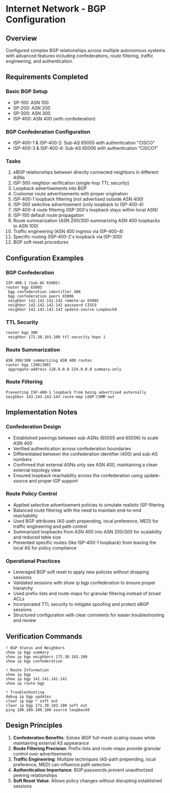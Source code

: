 # Internet Network - BGP Configuration

## Overview
Configured complex BGP relationships across multiple autonomous systems with advanced features including confederations, route filtering, traffic engineering, and authentication.

## Requirements Completed

### Basic BGP Setup
- SP-100: ASN 100
- SP-200: ASN 200  
- SP-300: ASN 300
- ISP-400: ASN 400 (with confederation)

### BGP Confederation Configuration
- ISP-400-1 & ISP-400-2: Sub-AS 65005 with authentication "CISCO"
- ISP-400-3 & ISP-400-4: Sub-AS 65006 with authentication "CISCO1"

### Tasks
1. eBGP relationships between directly connected neighbors in different ASNs
2. ISP-300 neighbor verification (single-hop TTL security)
3. Loopback advertisements into BGP
4. Customer route advertisements with proper origination
5. ISP-400-1 loopback filtering (not advertised outside ASN 400)
6. ISP-300 selective advertisement (only loopback to ISP-400-4)
7. ISP-400-4 route filtering (ISP-300's loopback stays within local ASN)
8. ISP-100 default route propagation
9. Route summarization (ASN 200/300 summarizing ASN 400 loopbacks to ASN 100)
10. Traffic engineering (ASN 400 ingress via ISP-400-4)
11. Specific routing (ISP-400-2's loopback via ISP-300)
12. BGP soft reset procedures

## Configuration Examples

### BGP Confederation
```cisco
ISP-400-1 (Sub-AS 65005)
router bgp 65005
 bgp confederation identifier 400
 bgp confederation peers 65006 
 neighbor 142.142.142.142 remote-as 65005
 neighbor 142.142.142.142 password CISCO
 neighbor 142.142.142.142 update-source Loopback0
```

### TTL Security
```cisco
router bgp 300
 neighbor 172.30.103.100 ttl-security hops 1
```

### Route Summarization
```cisco
ASN 200/300 summarizing ASN 400 routes
router bgp [200|300]
 aggregate-address 128.0.0.0 224.0.0.0 summary-only
```

### Route Filtering
```cisco
Preventing ISP-400-1 loopback from being advertised externally
neighbor 143.143.143.143 route-map LOOP-COMM out
```

## Implementation Notes

### Confederation Design
- Established peerings between sub-ASNs (65005 and 65006) to scale ASN 400  
- Verified authentication across confederation boundaries 
- Differentiated between the confederation identifier (400) and sub-AS numbers  
- Confirmed that external ASNs only see ASN 400, maintaining a clean external topology view  
- Ensured loopback reachability across the confederation using update-source and proper IGP support  

### Route Policy Control
- Applied selective advertisement policies to simulate realistic ISP filtering  
- Balanced route filtering with the need to maintain end-to-end reachability  
- Used BGP attributes (AS-path prepending, local preference, MED) for traffic engineering and path control  
- Summarized loopbacks from ASN 400 into ASN 200/300 for scalability and reduced table size  
- Prevented specific routes (like ISP-400-1 loopback) from leaving the local AS for policy compliance  

### Operational Practices
- Leveraged BGP soft reset to apply new policies without dropping sessions  
- Validated sessions with show ip bgp confederation to ensure proper hierarchy  
- Used prefix-lists and route-maps for granular filtering instead of broad ACLs  
- Incorporated TTL security to mitigate spoofing and protect eBGP sessions  
- Structured configuration with clear comments for easier troubleshooting and review  

## Verification Commands

```cisco
! BGP Status and Neighbors
show ip bgp summary
show ip bgp neighbors 172.30.103.100
show ip bgp confederation

! Route Information  
show ip bgp
show ip bgp 141.141.141.141
show ip route bgp

! Troubleshooting
debug ip bgp updates
clear ip bgp * soft out
clear ip bgp 172.30.103.100 soft out
ping 100.100.100.100 source loopback0
```

## Design Principles

1. **Confederation Benefits**: Solves iBGP full-mesh scaling issues while maintaining external AS appearance
2. **Route Filtering Precision**: Prefix-lists and route-maps provide granular control over advertisements
3. **Traffic Engineering**: Multiple techniques (AS-path prepending, local preference, MED) can influence path selection
4. **Authentication Importance**: BGP passwords prevent unauthorized peering relationships
5. **Soft Reset Value**: Allows policy changes without disrupting established sessions
